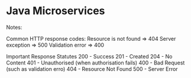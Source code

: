 # Java Microservices

Notes:

Common HTTP response codes:
Resource is not found => 404
Server exception => 500
Validation error => 400

Important Response Statutes
200 - Success
201 - Created
204 - No Content
401 - Unauthorised (when authorisation fails)
400 - Bad Request (such as validation erro)
404 - Resource Not Found
500 - Server Error